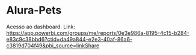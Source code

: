 # Alura-Pets

Acesso ao dashboard.
Link: https://app.powerbi.com/groups/me/reports/0e3e986a-8195-4c15-b284-e83c9c38bbd6?ctid=da49a844-e2e3-40af-86a6-c3819d704f49&pbi_source=linkShare
